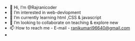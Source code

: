 - 👋 Hi, I’m @Rajranicoder
- 👀 I’m interested in web-devlopment
- 🌱 I’m currently learning html ,CSS & javascript 
- 💞️ I’m looking to collaborate on teaching & explore new 
- 📫 How to reach me - E-mail - ranikumari96640@gmail.com
- 

<!---
Rajranicoder/Rajranicoder is a ✨ special ✨ repository because its `README.md` (this file) appears on your GitHub profile.
You can click the Preview link to take a look at your changes.
--->
